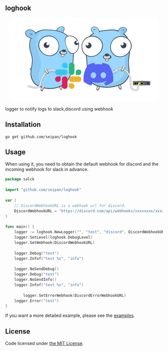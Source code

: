 ## loghook
<div align="center">
<img src="img/logo.png" alt="属性" title="タイトル">
</div>

 logger to notify logs to slack,discord using webhook 
## Installation
```
go get github.com/seipan/loghook
```

## Usage
When using it, you need to obtain the default webhook for discord and the incoming webhook for slack in advance.
```go
package salck

import "github.com/seipan/loghook"

var (
	// DiscordWebhookURL is a webhook url for discord.
	DiscordWebhookURL = "https://discord.com/api/webhooks/xxxxxxxx/xxxxxxxx"
)

func main() {
	logger := loghook.NewLogger("", "test", "discord", DiscordWebhookURL)
	logger.SetLevel(loghook.DebugLevel)
	logger.SetWebhook(DiscordWebhookURL)

	logger.Debug("test")
	logger.Infof("test %s", "info")

	logger.NoSendDebug()
	logger.Debug("test")
	logger.NoSendInfo()
	logger.Infof("test %s", "info")

    	logger.SetErrorWebhook(DiscordErrorWebhookURL)
	logger.Error("test")
}
```
If you want a more detailed example, please see the [examples](https://github.com/seipan/loghook/blob/main/example).
## License
Code licensed under 
[the MIT License](https://github.com/seipan/loghook/blob/main/LICENSE).
